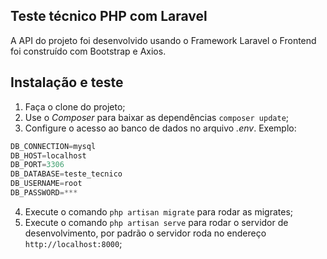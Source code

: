 ## Teste técnico PHP com Laravel
 A API do projeto foi desenvolvido usando o Framework Laravel o Frontend foi construído com Bootstrap e Axios.

## Instalação e teste

1. Faça o clone do projeto;
2. Use o _Composer_ para baixar as dependências `composer update`;
3. Configure o acesso ao banco de dados no arquivo _.env_. Exemplo:
```sql
DB_CONNECTION=mysql
DB_HOST=localhost
DB_PORT=3306
DB_DATABASE=teste_tecnico
DB_USERNAME=root
DB_PASSWORD=***
```
4. Execute o comando `php artisan migrate` para rodar as migrates;
5. Execute o comando `php artisan serve` para rodar o servidor de desenvolvimento, por padrão o servidor roda no endereço `http://localhost:8000`;
